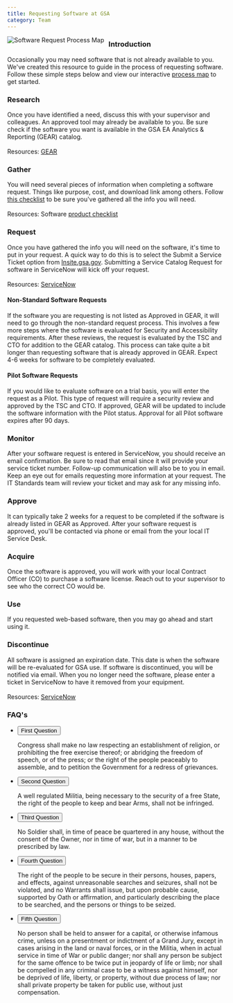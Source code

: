 ```yaml
---
title: Requesting Software at GSA
category: Team
---
```


  <img src="{{ site.baseurl }}/assets/img/guides/software-request-process-map.png"
    alt="Software Request Process Map"
    style="float: left;  margin-right: 10px;">

### Introduction

Occasionally you may need software that is not already available to you. We've created this resource to guide in the process of requesting software. Follow these simple steps below and view our interactive [process map](http://codepen.io/saracope/full/aWPePG/) to get started.

### Research
Once you have identified a need, discuss this with your supervisor and colleagues. An approved tool may already be available to you. Be sure check if the software you want is available in the GSA EA Analytics & Reporting (GEAR) catalog.
<br>
<br>
Resources: [GEAR](#)

### Gather
You will need several pieces of information when completing a software request. Things like purpose, cost, and download link among others. Follow [this checklist](#) to be sure you've gathered all the info you will need.
<br>
<br>
Resources: Software [product checklist](#)

### Request
Once you have gathered the info you will need on the software, it's time to put in your request. A quick way to do this is to select the Submit a Service Ticket option from [Insite.gsa.gov](#). Submitting a Service Catalog Request for software in ServiceNow will kick off your request.
<br>
<br>
Resources: [ServiceNow](#)

#### Non-Standard Software Requests
If the software you are requesting is not listed as Approved in GEAR, it will need to go through the non-standard request process. This involves a few more steps where the software is evaluated for Security and Accessibility requirements. After these reviews, the request is evaluated by the TSC and CTO for addition to the GEAR catalog. This process can take quite a bit longer than requesting software that is already approved in GEAR. Expect 4-6 weeks for software to be completely evaluated.

#### Pilot Software Requests
If you would like to evaluate software on a trial basis, you will enter the request as a Pilot. This type of request will require a security review and approved by the TSC and CTO. If approved, GEAR will be updated to include the software information with the Pilot status. Approval for all Pilot software expires after 90 days.

### Monitor
After your software request is entered in ServiceNow, you should receive an email confirmation. Be sure to read that email since it will provide your service ticket number.  Follow-up communication will also be to you in email. Keep an eye out for emails requesting more information at your request. The IT Standards team will review your ticket and may ask for any missing info.

### Approve
It can typically take 2 weeks for a request to be completed if the software is already listed in GEAR as Approved. After your software request is approved, you'll be contacted via phone or email from the your local IT Service Desk.

### Acquire
Once the software is approved, you will work with your local Contract Officer (CO) to purchase a software license. Reach out to your supervisor to see who the correct CO would be.

### Use
If you requested web-based software, then you may go ahead and start using it.

### Discontinue
All software is assigned an expiration date. This date is when the software will be re-evaluated for GSA use. If software is discontinued, you will be notified via email.
When you no longer need the software, please enter a ticket in ServiceNow to have it removed from your equipment.
<br>
<br>
Resources: [ServiceNow](#)

### FAQ's

<ul class="usa-accordion">
  <li>
    <button class="usa-accordion-button"
      aria-expanded="true" aria-controls="Question-1">
      First Question
    </button>
    <div id="Question-1" class="usa-accordion-content">
      <p>
      Congress shall make no law respecting an establishment of religion, or prohibiting the free exercise thereof; or abridging the freedom of speech, or of the press; or the right of the people peaceably to assemble, and to petition the Government for a redress of grievances.
      </p>
    </div>
  </li>
  <li>
    <button class="usa-accordion-button"
      aria-controls="Question-2">
      Second Question
    </button>
    <div id="Question-2" class="usa-accordion-content">
      <p>
      A well regulated Militia, being necessary to the security of a free State, the right of the people to keep and bear Arms, shall not be infringed.
      </p>
    </div>
  </li>
  <li>
    <button class="usa-accordion-button"
        aria-controls="Question-3">
      Third Question
    </button>
    <div id="Question-3" class="usa-accordion-content">
      <p>
      No Soldier shall, in time of peace be quartered in any house, without the consent of the Owner, nor in time of war, but in a manner to be prescribed by law.
      </p>
    </div>
  </li>
  <li>
    <button class="usa-accordion-button"
      aria-controls="Question-4">
      Fourth Question
    </button>
    <div id="Question-4" class="usa-accordion-content">
      <p>
      The right of the people to be secure in their persons, houses, papers, and effects, against unreasonable searches and seizures, shall not be violated, and no Warrants shall issue, but upon probable cause, supported by Oath or affirmation, and particularly describing the place to be searched, and the persons or things to be seized.
      </p>
    </div>
  </li>
  <li>
    <button class="usa-accordion-button"
      aria-controls="Question-5">
      Fifth Question
    </button>
    <div id="Question-5" class="usa-accordion-content">
      <p>
      No person shall be held to answer for a capital, or otherwise infamous crime, unless on a presentment or indictment of a Grand Jury, except in cases arising in the land or naval forces, or in the Militia, when in actual service in time of War or public danger; nor shall any person be subject for the same offence to be twice put in jeopardy of life or limb; nor shall be compelled in any criminal case to be a witness against himself, nor be deprived of life, liberty, or property, without due process of law; nor shall private property be taken for public use, without just compensation.
      </p>
    </div>
  </li>
</ul>
